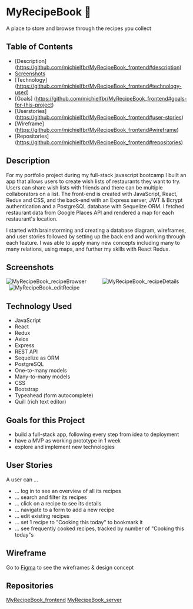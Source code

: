 # MyRecipeBook :stew:

A place to store and browse through the recipes you collect

## Table of Contents

- [Description] (https://github.com/michielfbr/MyRecipeBook_frontend#description)
- [Screenshots](https://github.com/michielfbr/MyRecipeBook_frontend#screenshots)
- [Technology] (https://github.com/michielfbr/MyRecipeBook_frontend#technology-used)
- [Goals] (https://github.com/michielfbr/MyRecipeBook_frontend#goals-for-this-project)
- [Userstories] (https://github.com/michielfbr/MyRecipeBook_frontend#user-stories)
- [Wireframe] (https://github.com/michielfbr/MyRecipeBook_frontend#wireframe)
- [Repositories] (https://github.com/michielfbr/MyRecipeBook_frontend#repositories)

## Description

For my portfolio project during my full-stack javascript bootcamp I built an app that allows users to create wish lists of restaurants they want to try. Users can share wish lists with friends and there can be multiple collaborators on a list. The front-end is created with JavaScript, React, Redux and CSS, and the back-end with an Express server, JWT & Bcrypt authentication and a PostgreSQL database with Sequelize ORM. I fetched restaurant data from Google Places API and rendered a map for each restaurant's location.

I started with brainstorming and creating a database diagram, wireframes, and user stories followed by setting up the back end and working through each feature. I was able to apply many new concepts including many to many relations, using maps, and further my skills with React Redux.

## Screenshots

![MyRecipeBook_recipeBrowser](https://www.michielbrongers.nl/files/MyRecipeBook/MyRecipeBook_recipeBrowser.png)
&nbsp; &nbsp; &nbsp; &nbsp; &nbsp;
![MyRecipeBook_recipeDetails](https://www.michielbrongers.nl/files/MyRecipeBook/MyRecipeBook_recipeDetails.png)
&nbsp; &nbsp; &nbsp; &nbsp; &nbsp;
![MyRecipeBook_editRecipe](https://www.michielbrongers.nl/files/MyRecipeBook/MyRecipeBook_editRecipe.png)

## Technology Used

- JavaScript
- React
- Redux
- Axios
- Express
- REST API
- Sequelize as ORM
- PostgreSQL
- One-to-many models
- Many-to-many models
- CSS
- Bootstrap
- Typeahead (form autocomplete)
- Quill (rich text editor)

## Goals for this Project

- build a full-stack app, following every step from idea to deployment
- have a MVP as working prototype in 1 week
- explore and implement new technologies

## User Stories

A user can ...

- ... log in to see an overview of all its recipes
- ... search and filter its recipes
- ... click on a recipe to see its details
- ... navigate to a form to add a new recipe
- ... edit existing recipes
- ... set 1 recipe to "Cooking this today" to bookmark it
- ... see frequently cooked recipes, tracked by number of "Cooking this today"s

## Wireframe

Go to [Figma](https://www.figma.com/file/sWsPpwSuUDY75SikKpJLNP/MyRecipeBook?node-id=0%3A1) to see the wireframes & design concept

## Repositories

[MyRecipeBook_frontend](https://github.com/michielfbr/MyRecipeBook_frontend) [MyRecipeBook_server](https://github.com/michielfbr/MyRecipeBook_server)
